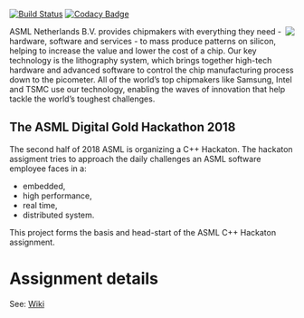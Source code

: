 [![Build Status](https://api.travis-ci.com/uyumaz/AsmlHackathonTemplate.svg?token=JU8dufh1zu96AKEXb48N&branch=master)](https://travis-ci.com/uyumaz/AsmlHackathonTemplate)
[![Codacy Badge](https://api.codacy.com/project/badge/Grade/8bdb7dd841804f119f90a98737141eeb)](https://www.codacy.com?utm_source=github.com&amp;utm_medium=referral&amp;utm_content=uyumaz/AsmlHackathonTemplate&amp;utm_campaign=Badge_Grade)

<img align="right" src="https://github.com/uyumaz/AsmlHackathonTemplate/blob/master/asml_digital_gold_white_bg_small.png"/>

ASML Netherlands B.V. provides chipmakers with everything they need - hardware, software and services - to mass produce patterns on silicon, helping to increase the value and lower the cost of a chip. Our key technology is the lithography system, which brings together high-tech hardware and advanced software to control the chip manufacturing process down to the picometer.
All of the world’s top chipmakers like Samsung, Intel and TSMC use our technology, enabling the waves of innovation that help tackle the world’s toughest challenges.

## The ASML Digital Gold Hackathon 2018
The second half of 2018 ASML is organizing a C++ Hackaton. The hackaton assigment tries to approach the daily challenges an ASML software employee faces in a:
* embedded,
* high performance,
* real time,
* distributed
system.


This project forms the basis and head-start of the ASML C++ Hackaton assignment.

# Assignment details

See: [Wiki](../../wiki/Introduction)
